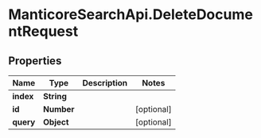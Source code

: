 # ManticoreSearchApi.DeleteDocumentRequest

## Properties

Name | Type | Description | Notes
------------ | ------------- | ------------- | -------------
**index** | **String** |  | 
**id** | **Number** |  | [optional] 
**query** | **Object** |  | [optional] 


